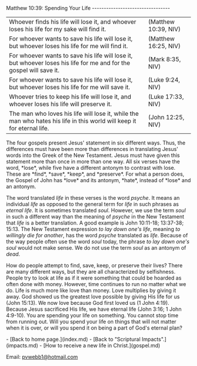  <head> <title>(PVW) Matthew 10:39: Spending Your Life</title> <meta content="IE=9" http-equiv="X-UA-Compatible"></meta> <link href="css/page_style.css" rel="stylesheet" type="text/css"></link> </head><body><div class="page_style"> Matthew 10:39: Spending Your Life
---------------------------------

<div class="p"><table class="p" style="width: 100%;"><tr><td>Whoever finds his life will lose it, and whoever loses his life for my sake will find it.</td><td>(Matthew 10:39, NIV)</td></tr> <tr><td>For whoever wants to save his life will lose it, but whoever loses his life for me will find it.</td><td>(Matthew 16:25, NIV)</td></tr> <tr><td>For whoever wants to save his life will lose it, but whoever loses his life for me and for the gospel will save it.</td><td>(Mark 8:35, NIV)</td></tr> <tr><td>For whoever wants to save his life will lose it, but whoever loses his life for me will save it.</td><td>(Luke 9:24, NIV)</td></tr> <tr><td>Whoever tries to keep his life will lose it, and whoever loses his life will preserve it.</td><td>(Luke 17:33, NIV)</td></tr> <tr><td>The man who loves his life will lose it, while the man who hates his life in this world will keep it for eternal life.</td><td>(John 12:25, NIV)</td></tr></table>

</div>The four gospels present Jesus' statement in six different ways. Thus, the differences must have been more than differences in translating Jesus' words into the Greek of the New Testament. Jesus must have given this statement more than once in more than one way. All six verses have the word, *lose*, while five have a different antonym to contrast with lose. These are *find*, *save*, *keep*, and *preserve*. For what a person does, the Gospel of John has *love* and its antonym, *hate*, instead of *lose* and an antonym.

The word translated *life* in these verses is the word *psyche*. It means an individual *life* as opposed to the general term for *life* in such phrases as *eternal life*. It is sometimes translated *soul*. However, we use the term *soul* in such a different way than the meaning of *psyche* in the New Testament that *life* is a better translation. A good example is John 10:11-18; 13:37-38; 15:13. The New Testament expression *to lay down one's life*, meaning *to willingly die for another*, has the word *psyche* translated as *life*. Because of the way people often use the word *soul* today, the phrase *to lay down one's soul* would not make sense. We do not use the term *soul* as an antonym of *dead*.

How do people attempt to find, save, keep, or preserve their lives? There are many different ways, but they are all characterized by selfishness. People try to look at life as if it were something that could be hoarded as often done with money. However, time continues to run no matter what we do. Life is much more like love than money. Love multiplies by giving it away. God showed us the greatest love possible by giving His life for us (John 15:13). We now love because God first loved us (1 John 4:19). Because Jesus sacrificed His life, we have eternal life (John 3:16; 1 John 4:9-10). You are spending your life on something. You cannot stop time from running out. Will you spend your life on things that will not matter when it is over, or will you spend it on being a part of God's eternal plan?

  </div>- [Back to home page.](index.md)
- [Back to "Scriptural Impacts".](impacts.md)
- [How to receive a new life in Christ.](gospel.md)

Email: [pvwebb1@hotmail.com](mailto:pvwebb1@hotmail.com)

